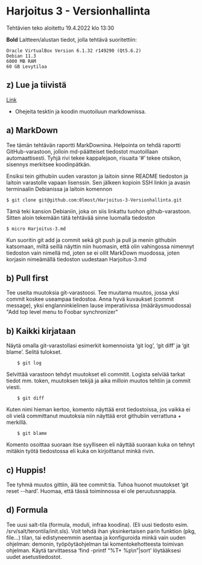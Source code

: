 # Harjoitus 3 - Versionhallinta

Tehtävien teko aloitettu 19.4.2022 klo 13:30

**Bold** Laitteen/alustan tiedot, jolla tehtävä suoritettiin:

    Oracle VirtualBox Version 6.1.32 r149290 (Qt5.6.2)
    Debian 11.3
    6000 MB RAM
    60 GB Levytilaa

## z) Lue ja tiivistä 

[Link](https://commonmark.org/help/)

- Ohejeita tesktin ja koodin muotoiluun markdownissa.

## a) MarkDown 

Tee tämän tehtävän raportti MarkDownina. Helpointa on tehdä raportti GitHub-varastoon, jolloin md-päätteiset tiedostot muotoillaan automaattisesti. Tyhjä rivi tekee kappalejaon, risuaita ‘#’ tekee otsikon, sisennys merkitsee koodinpätkän.

Ensiksi tein githubiin uuden varaston ja laitoin sinne README tiedoston ja laitoin varastolle vapaan lisenssin. Sen jälkeen kopioin SSH linkin ja avasin terminaalin Debianissa ja laitoin komennon

	$ git clone git@github.com:0lmost/Harjoitus-3-Versionhallinta.git

Tämä teki kansion Debianiin, joka on siis linkattu tuohon github-varastoon. Sitten aloin tekemään tätä tehtävää sinne luomalla tiedoston

	$ micro Harjoitus-3.md

Kun suoritin git add ja commit sekä git push ja pull ja menin githubiin katsomaan, miltä seillä näyttin niin huomasin, että olin vahingossa nimennyt tiedoston vain nimellä md, joten se ei ollit MarkDown muodossa, joten korjasin nimeämällä tiedoston uudestaan Harjoitus-3.md


## b) Pull first

Tee useita muutoksia git-varastoosi. Tee muutama muutos, jossa yksi commit koskee useampaa tiedostoa. Anna hyvä kuvaukset (commit message), yksi englanninkielinen lause imperatiivissa (määräysmuodossa) "Add top level menu to Foobar synchronizer"


## b) Kaikki kirjataan

Näytä omalla git-varastollasi esimerkit komennoista ‘git log’, ‘git diff’ ja ‘git blame’. Selitä tulokset.

		$ git log

Selvittää varastoon tehdyt muutokset eli commitit. Logista selviää tarkat tiedot mm. token, muutoksen tekijä ja aika milloin muutos tehtiin ja commit viesti.


		$ git diff


Kuten nimi hieman kertoo, komento näyttää erot tiedostoissa, jos vaikka ei oli vielä committanut muutoksia niin näyttää erot githubiin verrattuna + merkillä.


		$ git blame


Komento osoittaa suoraan itse syylliseen eli näyttää suoraan kuka on tehnyt mitäkin työtä tiedostossa eli kuka on kirjoittanut minkä rivin.

## c) Huppis!

Tee tyhmä muutos gittiin, älä tee commit:tia. Tuhoa huonot muutokset ‘git reset --hard’. Huomaa, että tässä toiminnossa ei ole peruutusnappia.

## d) Formula

Tee uusi salt-tila (formula, moduli, infraa koodina). (Eli uusi tiedosto esim. /srv/salt/terontila/init.sls). Voit tehdä ihan yksinkertaisen parin funktion (pkg, file...) tilan, tai edistyneemmin asentaa ja konfiguroida minkä vain uuden ohjelman: demonin, työpöytäohjelman tai komentokehotteesta toimivan ohjelman. Käytä tarvittaessa ‘find -printf “%T+ %p\n”|sort’ löytääksesi uudet asetustiedostot.

